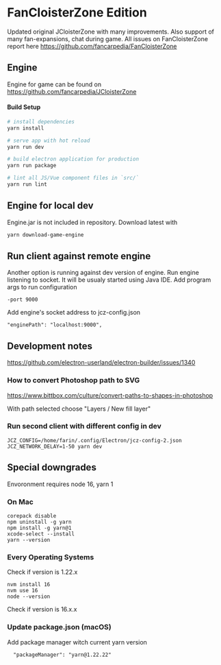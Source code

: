 # FanCloisterZone Edition

Updated original JCloisterZone with many improvements.
Also support of many fan-expansions, chat during game.
All issues on FanCloisterZone report here https://github.com/fancarpedia/FanCloisterZone

## Engine

Engine for game can be found on https://github.com/fancarpedia/JCloisterZone 

#### Build Setup

``` bash
# install dependencies
yarn install

# serve app with hot reload
yarn run dev

# build electron application for production
yarn run package

# lint all JS/Vue component files in `src/`
yarn run lint
```

## Engine for local dev

Engine.jar is not included in repository. Download latest with

``` bash
yarn download-game-engine
```

## Run client against remote engine

Another option is running against dev version of engine.
Run engine listening to socket. It will be usualy started using Java IDE.
Add program args to run configuration

```
-port 9000
```

Add engine's socket address to jcz-config.json
```
"enginePath": "localhost:9000",
```

## Development notes

https://github.com/electron-userland/electron-builder/issues/1340

### How to convert Photoshop path to SVG

https://www.bittbox.com/culture/convert-paths-to-shapes-in-photoshop

With path selected choose "Layers / New fill layer"

### Run second client with different config in dev

```
JCZ_CONFIG=/home/farin/.config/Electron/jcz-config-2.json JCZ_NETWORK_DELAY=1-50 yarn dev
```

## Special downgrades
Envoronment requires node 16, yarn 1

### On Mac
```
corepack disable
npm uninstall -g yarn
npm install -g yarn@1
xcode-select --install
yarn --version
```

### Every Operating Systems
Check if version is 1.22.x
```
nvm install 16
nvm use 16
node --version
```
Check if version is 16.x.x 

### Update package.json (macOS)
Add package manager witch current yarn version
```
  "packageManager": "yarn@1.22.22"
```

